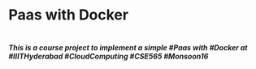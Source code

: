 <h1>Paas with Docker<h1>
<h5>This is a course project to implement a simple #Paas with #Docker at #IIITHyderabad #CloudComputing #CSE565 #Monsoon16 <h5> 

